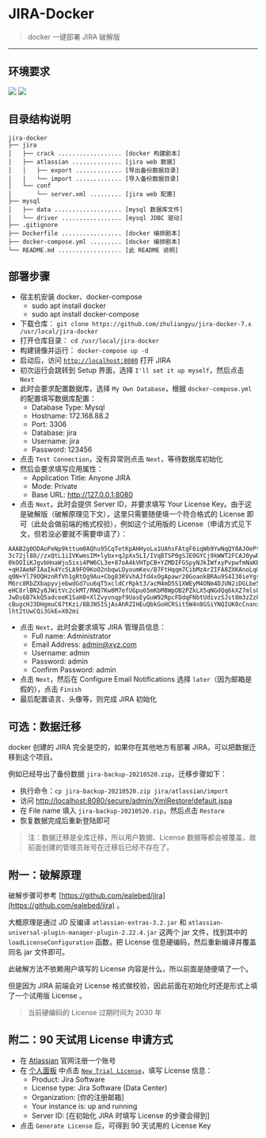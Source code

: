# JIRA-Docker

> docker 一键部署 JIRA 破解版

------


## 环境要求

![](https://img.shields.io/badge/Platform-Linux%20amd64-brightgreen.svg) ![](https://img.shields.io/badge/Platform-Windows%20x64-brightgreen.svg)


## 目录结构说明

```
jira-docker
├── jira
│   ├── crack .................. [docker 构建剧本]
│   ├── atlassian .............. [jira web 数据]
│   │   ├── export ............. [导出备份数据目录]
│   │   └── import ............. [导入备份数据目录]
│   └── conf
│       └── server.xml ......... [jira web 配置]
├── mysql
│   ├── data ................... [mysql 数据库文件]
│   └── driver ................. [mysql JDBC 驱动]
├── .gitignore
├── Dockerfile ................. [docker 编排剧本]
├── docker-compose.yml ......... [docker 编排剧本]
└── README.md .................. [此 README 说明]
```

## 部署步骤

- 宿主机安装 docker、docker-compose
  -  sudo apt install docker
  -  sudo apt install docker-compose
- 下载仓库： `git clone https://github.com/zhuliangyu/jira-docker-7.x /usr/local/jira-docker`
- 打开仓库目录： `cd /usr/local/jira-docker`
- 构建镜像并运行： `docker-compose up -d`
- 启动后，访问 [`http://localhost:8080`](http://localhost:8080) 打开 JIRA
- 初次运行会跳转到 Setup 界面，选择 `I'll set it up myself`，然后点击 `Next`
- 此时会要求配置数据库，选择 `My Own Database`，根据 `docker-compose.yml` 的配置填写数据库配置：
  - Database Type:  Mysql
  - Hostname:       172.168.88.2
  - Port:           3306
  - Database:       jira
  - Username:       jira
  - Password:       123456
- 点击 `Test Connection`，没有异常则点击 `Next`，等待数据库初始化
- 然后会要求填写应用属性：
  - Application Title:  Anyone JIRA
  - Mode:               Private
  - Base URL:           http://127.0.0.1:8080
- 点击 `Next`，此时会提供 Server ID，并要求填写 Your License Key。由于这是破解版（破解原理见下文），这里只需要随便填一个符合格式的 License 即可（此处会做前端的格式校验），例如这个试用版的 License（申请方式见下文，但若没必要就不需要申请了）：

```
AAAB2g0ODAoPeNp9kttum0AQhu95CqTetKpAHHyoLa1UAhsFAtgF6iqWb9YwNqQY8AJOePtysuwGx
3c72jl88//zxQtL1iIVKwmsIM+lybx+qJpXx5LI/IVqBTSP0gSJE0GYCj9kWWT2FCAJ0ywDypuRD
0kOOIiKJgvbHnaWju5ixi4PW6CL3e+87oA4kVHTpCB+YZMDIFGSpyNJkIWfxyPvpwfmNaKEH5QsS
+qHJAeNFIAaIk4Yc5LA9FO9KoO2nbqwLOyoumKev/B7FtHqqm7CibMzArZIFA8ZXKAnoLqGHtauw
q0N+Yl79OQHznRfVh1gRtOg9Au+Cbg83RVvhAJfd4xOgApawr20GoaokBRAu9S4I30ieYgs9U19x
M6rc8RbZXbapyvjebwdGd7uu6qT5xcldCrRpkt3/acM4mD5S1XWEyM4ONm4DJUN2iDGLbe5T6Os9
eHC8rlBN2y8JWitVc2ckMT/RNQ7Kw8M7efUGpu65mKbM8WpOB2PZkLX5qNGdQq6kXZ7mlsQ2lTuS
JwDs6B7kkQ5adceeK1SaH8+XlZvyvnqpf9UasEyGuW92RpcFDdqFNbtUdivzSJst8m3zZzFJxKX7
cBugcHJ3DHgmuC67tKzi/8BJN5ISjAsAhRZIHEuQbkGoHCRSit5W4n8GSiYNQIUK0cCnanxR3KFT
lht2tUwCQi3GkE=X02mi
```

- 点击 `Next`，此时会要求填写 JIRA 管理员信息：
  - Full name:         Administrator
  - Email Address:     admin@xyz.com
  - Username:          admin
  - Password:          admin
  - Confirm Password:  admin
- 点击 `Next`，然后在 Configure Email Notifications 选择 `later`（因为邮箱是假的），点击 `Finish`
- 最后配置语言、头像等，则完成 JIRA 初始化


## 可选：数据迁移

docker 创建的 JIRA 完全是空的，如果你在其他地方有部署 JIRA，可以把数据迁移到这个项目。

例如已经导出了备份数据 `jira-backup-20210520.zip`，迁移步骤如下：

- 执行命令：`cp jira-backup-20210520.zip jira/atlassian/import`
- 访问 [http://localhost:8080/secure/admin/XmlRestore!default.jspa](http://localhost:8080/secure/admin/XmlRestore!default.jspa)
- 在 File name 填入 `jira-backup-20210520.zip`，然后点击 `Restore`
- 恢复数据完成后重新登陆即可

> 注：数据迁移是全库迁移，所以用户数据、License 数据等都会被覆盖，故前面创建的管理员账号在迁移后已经不存在了。


## 附一：破解原理

破解步骤可参考 [https://github.com/ealebed/jira](https://github.com/ealebed/jira) 。

大概原理是通过 JD 反编译 `atlassian-extras-3.2.jar` 和 `atlassian-universal-plugin-manager-plugin-2.22.4.jar` 这两个 jar 文件，找到其中的 `loadLicenseConfiguration` 函数，把 License 信息硬编码，然后重新编译并覆盖同名 jar 文件即可。

此破解方法不依赖用户填写的 License 内容是什么，所以前面是随便填了一个。

但是因为 JIRA 前端会对 License 格式做校验，因此前面在初始化时还是形式上填了一个试用版 License 。

> 当前硬编码的 License 过期时间为 2030 年


## 附二：90 天试用 License 申请方式

- 在 [Atlassian](https://www.atlassian.com/) 官网注册一个账号
- 在 [个人面板](https://my.atlassian.com/product) 中点击 [`New Trial License`](https://my.atlassian.com/license/evaluation)，填写 License 信息：
  - Product:           Jira Software
  - License type:      Jira Software (Data Center)
  - Organization:      [你的注册邮箱]
  - Your instance is:  up and running
  - Server ID:         [在初始化 JIRA 时填写 License 的步骤会得到]
- 点击 `Generate License` 后，可得到 90 天试用的 License Key

